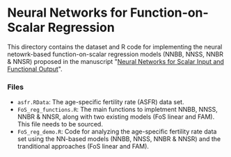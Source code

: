 # Neural Networks for Function-on-Scalar Regression

This directory contains the dataset and R code for implementing the neural netowrk-based function-on-scalar regression models (NNBB, NNSS, NNBR & NNSR) proposed in the manuscript "[Neural Networks for Scalar Input and Functional Output](https://link.springer.com/article/10.1007/s11222-023-10287-3)".

### Files

- `asfr.RData`: The age-specific fertility rate (ASFR) data set.
- `FoS_reg_functions.R`: The main functions to impletment NNBB, NNSS, NNBR & NNSR, along with two existing models (FoS linear and FAM). This file needs to be sourced.
- `FoS_reg_demo.R`: Code for analyzing the age-specific fertility rate data set using the NN-based models (NNBB, NNSS, NNBR & NNSR) and the tranditional approaches (FoS linear and FAM).

